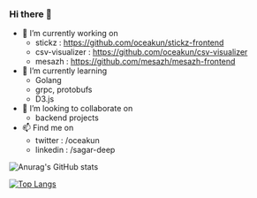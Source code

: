 ### Hi there 👋


- 🔭 I’m currently working on
  - stickz : https://github.com/oceakun/stickz-frontend
  - csv-visualizer : https://github.com/oceakun/csv-visualizer
  - mesazh : https://github.com/mesazh/mesazh-frontend
- 🌱 I’m currently learning 
  - Golang 
  - grpc, protobufs
  - D3.js
- 👯 I’m looking to collaborate on 
  - backend projects  
- 📫 Find me on
  - twitter : /oceakun
  - linkedin : /sagar-deep

![Anurag's GitHub stats](https://github-readme-stats.vercel.app/api?username=oceakun&show_icons=true&theme=radical)

[![Top Langs](https://github-readme-stats.vercel.app/api/top-langs/?username=oceakun&layout=donut)](https://github.com/anuraghazra/github-readme-stats)
